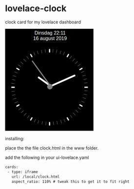 # lovelace-clock
clock card for my lovelace dashboard

![example](clock.png)

installing: 

place the the file clock.html in the www folder.

add the following in your ui-lovelace.yaml


    cards:
     - type: iframe
       url: /local/clock.html
       aspect_ratio: 110% # tweak this to get it to fit right
